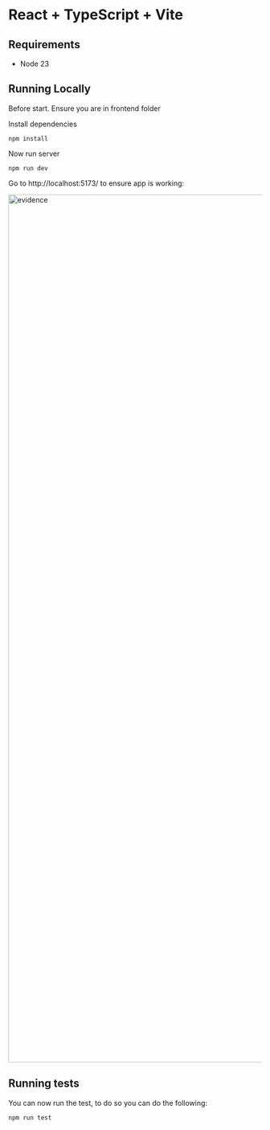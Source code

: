 # React + TypeScript + Vite

## Requirements

- Node 23

## Running Locally

Before start. Ensure you are in frontend folder

Install dependencies

    npm install

Now run server

    npm run dev

Go to http://localhost:5173/ to ensure app is working:

<img width="1728" alt="evidence" src="https://github.com/user-attachments/assets/526a7b87-6c2f-4927-be1b-801dec884d36" />

## Running tests

You can now run the test, to do so you can do the following:

    npm run test
